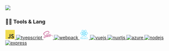 
<a href="https://github.com/denvercoder1/github-readme-streak-stats">
  <img src="http://github-readme-streak-stats.herokuapp.com?user=doyoonear&background=312e2e&ring=e9edbd&fire=e56e1c&sideNums=e9edbd&currStreakNum=e9edbd&sideLabels=FFFFFF&currStreakLabel=FFFFFF&dates=e4e8b0&hide_border=true" width=49.2%/>
</a>

<p align="left">
  <h3>👩‍💻 Tools & Lang</h3>
    <a href="https://developer.mozilla.org/en-US/docs/Web/JavaScript" target="_blank"> <img src="https://raw.githubusercontent.com/devicons/devicon/master/icons/javascript/javascript-original.svg" alt="javascript" width="30" height="30"/> </a>
    <a href="https://www.typescriptlang.org/" target="_blank"> <img src="https://www.vectorlogo.zone/logos/typescriptlang/typescriptlang-icon.svg" alt="tyepscript" width="30" height="30"/> </a>
    <a href="https://sass-lang.com" target="_blank"> <img src="https://raw.githubusercontent.com/devicons/devicon/master/icons/sass/sass-original.svg" alt="sass" width="30" height="30"/> </a>
    <a href="https://webpack.js.org/" target="_blank"> <img src="https://www.vectorlogo.zone/logos/js_webpack/js_webpack-icon.svg" alt="webpack" width="30" height="30"/> </a>
    <a href="https://reactjs.org/" target="_blank"> <img src="https://raw.githubusercontent.com/devicons/devicon/master/icons/react/react-original-wordmark.svg" alt="react" width="30" height="30"/> </a>
    <a href="https://vuejs.org/" target="_blank"> <img src="https://www.vectorlogo.zone/logos/vuejs/vuejs-icon.svg" alt="vuejs" width="30" height="30"/> </a>
    <a href="https://nuxtjs.org/" target="_blank"> <img src="https://www.vectorlogo.zone/logos/nuxtjs/nuxtjs-icon.svg" alt="nuxtjs" width="30" height="30"/> </a>
    <a href="https://azure.microsoft.com/en-us/" target="_blank"> <img src="https://www.vectorlogo.zone/logos/microsoft_azure/microsoft_azure-icon.svg" alt="azure" width="25" height="25"/> </a>
      <a href="https://nodejs.org" target="_blank"> <img src="https://www.vectorlogo.zone/logos/nodejs/nodejs-ar21.svg" alt="nodejs" width="50" height="26"/> </a>
    <a href="https://expressjs.com" target="_blank"> <img src="https://www.vectorlogo.zone/logos/expressjs/expressjs-ar21.svg" alt="express" width="50" height="24"/> </a>
</p>



<!--
- 🔭 I’m currently working on ...
- 🌱 I’m currently learning ...
- 👯 I’m looking to collaborate on ...
- 🤔 I’m looking for help with ...
- 💬 Ask me about ...
- 📫 How to reach me: ...
- 😄 Pronouns: ...
- ⚡ Fun fact: ...
-->

<!--
**doyoonear/doyoonear** is a ✨ _special_ ✨ repository because its `README.md` (this file) appears on your GitHub profile.

Here are some ideas to get you started:

- 🔭 I’m currently working on ...
- 🌱 I’m currently learning ...
- 👯 I’m looking to collaborate on ...
- 🤔 I’m looking for help with ...
- 💬 Ask me about ...
- 📫 How to reach me: ...
- 😄 Pronouns: ...
- ⚡ Fun fact: ...
-->
